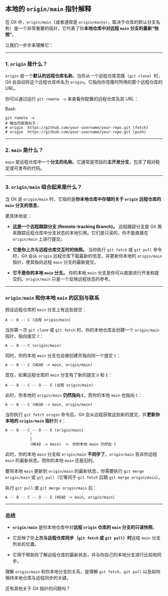 ## 本地的 `origin/main` 指针解释

在 Git 中，`origin/main`（或者通常是 `origin/master`，取决于仓库的默认分支名称）是一个非常重要的指针，它代表了你**本地仓库中对远程 `main` 分支的最新“快照”**。

让我们一步步来理解它：

---

### 1. `origin` 是什么？

`origin` 是一个**默认的远程仓库名称**。当你从一个远程仓库克隆（`git clone`）时，Git 会自动将这个远程仓库命名为 `origin`。它指向你克隆时所用的那个远程仓库的 URL。

你可以通过运行 `git remote -v` 来查看你配置的远程仓库及其 URL：

Bash

```
git remote -v
# 输出可能类似于：
# origin  https://github.com/your-username/your-repo.git (fetch)
# origin  https://github.com/your-username/your-repo.git (push)
```

---

### 2. `main` 是什么？

`main` 是远程仓库中一个**分支的名称**。它通常是项目的**主开发分支**，包含了相对稳定或可发布的代码。

---

### 3. `origin/main` 组合起来是什么？

当 Git 说 `origin/main` 时，它指的是**你本地仓库中存储的关于 `origin` 远程仓库的 `main` 分支的信息**。

更具体地说：

- **这是一个远程跟踪分支 (Remote-tracking Branch)。** 远程跟踪分支是 Git 用来跟踪远程仓库中分支状态的本地引用。它们是只读的，你不能直接在 `origin/main` 上进行提交。
    
- **它是你上次与远程仓库交互时的快照。** 当你执行 `git fetch` 或 `git pull` 命令时，Git 会从 `origin` 远程仓库下载最新的信息，并更新你本地的 `origin/main` 指针，使其指向远程 `main` 分支的最新提交。
    
- **它不是你的本地 `main` 分支。** 你的本地 `main` 分支是你可以直接进行开发和提交的。`origin/main` 只是一个反映远程状态的参考。
    

---

### `origin/main` 和你本地 `main` 的区别与联系

假设远程仓库的 `main` 分支上有这些提交：

```
A -- B -- C (远程 origin/main)
```

当你第一次 `git clone` 或 `git fetch` 时，你的本地仓库会创建一个 `origin/main` 指针，指向提交 `C`：

```
A -- B -- C (origin/main)
```

同时，你的本地 `main` 分支也会被创建并指向同一个提交 `C`：

```
A -- B -- C (HEAD -> main, origin/main)
```

现在，如果远程仓库的 `main` 分支有了新的提交 `D` 和 `E`：

```
A -- B -- C -- D -- E (远程 origin/main)
```

此时，你本地的 `origin/main` **仍然指向 `C`**，而你的本地 `main` 也指向 `C`：

```
A -- B -- C (HEAD -> main, origin/main)
```

当你执行 `git fetch origin` 命令后，Git 会从远程获取这些新的提交，并**更新你本地的 `origin/main` 指针**到 `E`：

```
A -- B -- C -- D -- E (origin/main)
           ^
           |
           (HEAD -> main)  <- 你的本地 main 仍然在 C
```

此时，你的本地 `main` 分支和 `origin/main` **不同步了**。`origin/main` 告诉你远程 `main` 的最新状态，而你的本地 `main` 还是旧的。

要将本地 `main` 更新到 `origin/main` 的最新状态，你需要执行 `git merge origin/main` 或 `git pull`（它等同于 `git fetch` 后跟 `git merge origin/main`）。

执行 `git pull` 或 `git merge origin/main` 后：

```
A -- B -- C -- D -- E (HEAD -> main, origin/main)
```

---

### 总结

- **`origin/main`** 是你本地仓库中对**远程 `origin` 仓库的 `main` 分支的只读快照**。
    
- 它反映了你**上次与远程仓库同步（`git fetch` 或 `git pull`）时**远程 `main` 分支所处的位置。
    
- 它用于帮助你了解远程仓库的最新状态，并与你自己的本地分支进行比较和同步。
    

理解 `origin/main` 和你本地分支的关系，是理解 `git fetch`、`git pull` 以及如何保持本地仓库与远程同步的关键。

还有其他关于 Git 指针的问题吗？